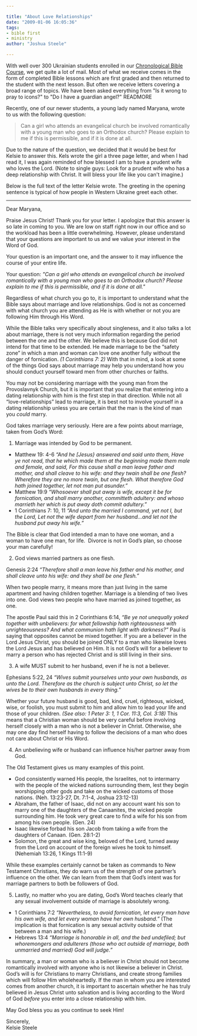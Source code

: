```yaml
---

title: "About Love Relationships"
date: "2009-01-06 16:05:36"
tags:
- bible first
- ministry
author: "Joshua Steele"

---
```


With well over 300 Ukrainian students enrolled in our <a href="http://getbiblefirst.com/" target="_blank">Chronological Bible Course</a>, we get quite a lot of mail. Most of what we receive comes in the form of completed Bible lessons which are first graded and then returned to the student with the next lesson. But often we receive letters covering a broad range of topics. We have been asked everything from "Is it wrong to pray to icons?" to "Do I have a guardian angel?" READMORE

Recently, one of our newer students, a young lady named Maryana, wrote to us with the following question:

> Can a girl who attends an evangelical church be involved romantically with a young man who goes to an Orthodox church? Please explain to me if this is permissible, and if it is done at all.

Due to the nature of the question, we decided that it would be best for Kelsie to answer this. Kels wrote the girl a three page letter, and when I had read it, I was again reminded of how blessed I am to have a prudent wife who loves the Lord. (Note to single guys: Look for a prudent wife who has a deep relationship with Christ. It will bless your life like you can't imagine.)

Below is the full text of the letter Kelsie wrote. The greeting in the opening sentence is typical of how people in Western Ukraine greet each other.

---

Dear Maryana,

Praise Jesus Christ! Thank you for your letter. I apologize that this answer is so late in coming to you. We are low on staff right now in our office and so the workload has been a little overwhelming. However, please understand that your questions are important to us and we value your interest in the Word of God.

Your question is an important one, and the answer to it may influence the course of your entire life.

Your question: *"Can a girl who attends an evangelical church be involved romantically with a young man who goes to an Orthodox church? Please explain to me if this is permissible, and if it is done at all."*

Regardless of what church you go to, it is important to understand what the Bible says about marriage and love relationships. God is not as concerned with what church you are attending as He is with whether or not you are following Him through His Word.

While the Bible talks very specifically about singleness, and it also talks a lot about marriage, there is not very much information regarding the period between the one and the other. We believe this is because God did not intend for that time to be extended. He made marriage to be the “safety zone” in which a man and woman can love one another fully without the danger of fornication. *(1 Corinthians 7: 2)* With that in mind, a look at some of the things God says about marriage may help you understand how you should conduct yourself toward men from other churches or faiths. 

You may not be considering marriage with the young man from the Provoslavnyk Church, but it is important that you realize that entering into a dating relationship with him is the first step in that direction. While not all “love-relationships” lead to marriage, it is best not to involve yourself in a dating relationship unless you are certain that the man is the kind of man you *could* marry.

God takes marriage very seriously. Here are a few points about marriage, taken from God’s Word:

1) Marriage was intended by God to be permanent.

* Matthew 19: 4-6 *“And he [Jesus} answered and said unto them, Have ye not read, that he which made them at the beginning made them male and female, and said, For this cause shall a man leave father and mother, and shall cleave to his wife: and they twain shall be one flesh? Wherefore they are no more twain, but one flesh. What therefore God hath joined together, let not man put asunder.”*
* Matthew 19:9 *“Whosoever shall put away is wife, except it be for fornication, and shall marry another, committeth adultery: and whoso marrieth her which is put away doth commit adultery.”*
* 1 Corinthians 7: 10, 11 *“And unto the married I command, yet not I, but the Lord, Let not the wife depart from her husband…and let not the husband put away his wife.”*

The Bible is clear that God intended a man to have one woman, and a woman to have one man, for life.  Divorce is not in God’s plan, so choose your man carefully!

2) God views married partners as one flesh.

Genesis 2:24 *“Therefore shall a man leave his father and his mother, and shall cleave unto his wife: and they shall be one flesh.”*

When two people marry, it means more than just living in the same apartment and having children together. Marriage is a blending of two lives into one. God views two people who have married as joined together, as one.

The apostle Paul said this in 2 Corinthians 6:14, *“Be ye not unequally yoked together with unbelievers: for what fellowship hath righteousness with unrighteousness? And what communion hath light with darkness?”* Paul is saying that opposites cannot be mixed together. If you are a believer in the Lord Jesus Christ, you should be joined ONLY to a man who likewise loves the Lord Jesus and has believed on Him. It is not God’s will for a believer to marry a person who has rejected Christ and is still living in their sins.

3) A wife MUST submit to her husband, even if he is not a believer.

Ephesians 5:22, 24 *“Wives submit yourselves unto your own husbands, as unto the Lord. Therefore as the church is subject unto Christ, so let the wives be to their own husbands in every thing.”*

Whether your future husband is good, bad, kind, cruel, righteous, wicked, wise, or foolish, you must submit to him and allow him to lead your life and those of your children. *(See also: 1 Peter 3: 1, 1 Cor. 11:3, Col. 3:18)* This means that a Christian woman should be very careful before involving herself closely with a man who is not a believer in Christ. Otherwise, she may one day find herself having to follow the decisions of a man who does not care about Christ or His Word.

4) An unbelieving wife or husband can influence his/her partner away from God.

The Old Testament gives us many examples of this point. 

* God consistently warned His people, the Israelites, not to intermarry with the people of the wicked nations surrounding them, lest they begin worshipping other gods and take on the wicked customs of those nations. (Neh. 13:23-27, Dt. 7:1-4, Joshua 23:12-13)
* Abraham, the father of Isaac, did not on any account want his son to marry one of the daughters of the Canaanites, the wicked people surrounding him. He took very great care to find a wife for his son from among his own people. (Gen. 24)
* Isaac likewise forbad his son Jacob from taking a wife from the daughters of Canaan. (Gen. 28:1-2)
* Solomon, the great and wise king, beloved of the Lord, turned away from the Lord on account of the foreign wives he took to himself. (Nehemiah 13:26, 1 Kings 11:1-9)

While these examples certainly cannot be taken as commands to New Testament Christians, they do warn us of the strength of one partner’s influence on the other. We can learn from them that God’s intent was for marriage partners to both be followers of God.

5) Lastly, no matter who you are dating, God’s Word teaches clearly that any sexual involvement outside of marriage is absolutely wrong. 

* 1 Corinthians 7:2 *“Nevertheless, to avoid fornication, let every man have his own wife, and let every woman have her own husband.”* (The implication is that fornication is any sexual activity outside of that between a man and his wife.)
* Hebrews 13:4 *“Marriage is honorable in all, and the bed undefiled; but whoremongers and adulterers (those who act outside of marriage, both unmarried and married) God will judge.”*

In summary, a man or woman who is a believer in Christ should not become romantically involved with anyone who is not likewise a believer in Christ. God’s will is for Christians to marry Christians, and create strong families which will follow Him wholeheartedly. If the man in whom you are interested comes from another church, it is important to ascertain whether he has truly believed in Jesus Christ unto salvation and is living according to the Word of God *before* you enter into a close relationship with him.

May God bless you as you continue to seek Him!

Sincerely,  
Kelsie Steele
